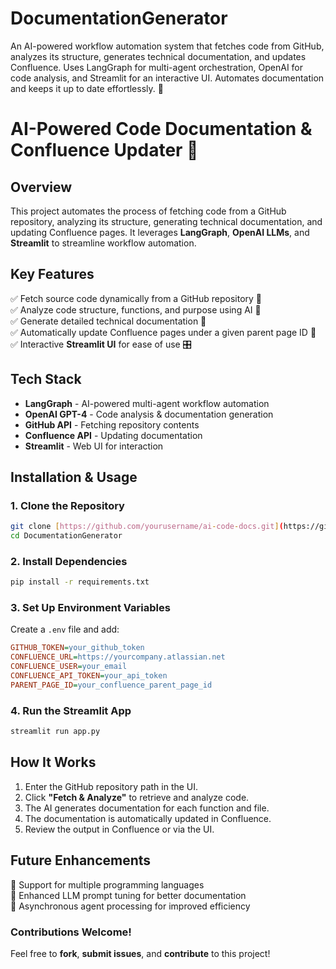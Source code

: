 # DocumentationGenerator
An AI-powered workflow automation system that fetches code from GitHub, analyzes its structure, generates technical documentation, and updates Confluence. Uses LangGraph for multi-agent orchestration, OpenAI for code analysis, and Streamlit for an interactive UI. Automates documentation and keeps it up to date effortlessly. 🚀
# **AI-Powered Code Documentation & Confluence Updater 🚀**  

## **Overview**  
This project automates the process of fetching code from a GitHub repository, analyzing its structure, generating technical documentation, and updating Confluence pages. It leverages **LangGraph**, **OpenAI LLMs**, and **Streamlit** to streamline workflow automation.  

## **Key Features**  
✅ Fetch source code dynamically from a GitHub repository 📂  
✅ Analyze code structure, functions, and purpose using AI 🤖  
✅ Generate detailed technical documentation 📜  
✅ Automatically update Confluence pages under a given parent page ID 🏢  
✅ Interactive **Streamlit UI** for ease of use 🎛️  

## **Tech Stack**  
- **LangGraph** - AI-powered multi-agent workflow automation  
- **OpenAI GPT-4** - Code analysis & documentation generation  
- **GitHub API** - Fetching repository contents  
- **Confluence API** - Updating documentation  
- **Streamlit** - Web UI for interaction  

## **Installation & Usage**  

### **1. Clone the Repository**  
```bash
git clone [https://github.com/yourusername/ai-code-docs.git](https://github.com/sylvester-francis/DocumentationGenerator)
cd DocumentationGenerator
```

### **2. Install Dependencies**  
```bash
pip install -r requirements.txt
```

### **3. Set Up Environment Variables**  
Create a `.env` file and add:  
```ini
GITHUB_TOKEN=your_github_token
CONFLUENCE_URL=https://yourcompany.atlassian.net
CONFLUENCE_USER=your_email
CONFLUENCE_API_TOKEN=your_api_token
PARENT_PAGE_ID=your_confluence_parent_page_id
```

### **4. Run the Streamlit App**  
```bash
streamlit run app.py
```

## **How It Works**  
1. Enter the GitHub repository path in the UI.  
2. Click **"Fetch & Analyze"** to retrieve and analyze code.  
3. The AI generates documentation for each function and file.  
4. The documentation is automatically updated in Confluence.  
5. Review the output in Confluence or via the UI.  

## **Future Enhancements**  
🚀 Support for multiple programming languages  
🚀 Enhanced LLM prompt tuning for better documentation  
🚀 Asynchronous agent processing for improved efficiency  

### **Contributions Welcome!**  
Feel free to **fork**, **submit issues**, and **contribute** to this project!  
